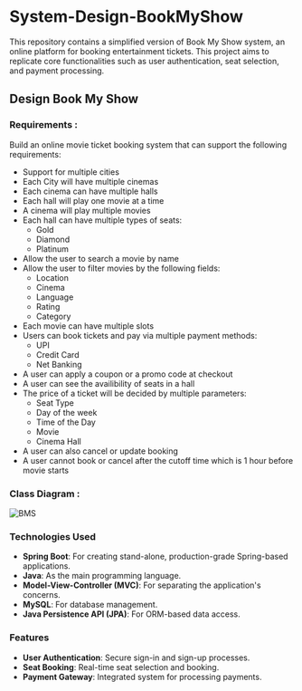 # System-Design-BookMyShow

This repository contains a simplified version of Book My Show system, an online platform for booking entertainment tickets. 
This project aims to replicate core functionalities such as user authentication, seat selection, and payment processing.

## Design Book My Show

### Requirements :

Build an online movie ticket booking system that can support the following requirements:

- Support for multiple cities
- Each City will have multiple cinemas
- Each cinema can have multiple halls
- Each hall will play one movie at a time
- A cinema will play multiple movies
- Each hall can have multiple types of seats:
  - Gold
  - Diamond
  - Platinum
- Allow the user to search a movie by name
- Allow the user to filter movies by the following fields:
  - Location
  - Cinema
  - Language
  - Rating
  - Category
- Each movie can have multiple slots
- Users can book tickets and pay via multiple payment methods:
  - UPI
  - Credit Card
  - Net Banking
- A user can apply a coupon or a promo code at checkout
- A user can see the availibility of seats in a hall
- The price of a ticket will be decided by multiple parameters:
  - Seat Type
  - Day of the week
  - Time of the Day
  - Movie
  - Cinema Hall
- A user can also cancel or update booking
- A user cannot book or cancel after the cutoff time which is 1 hour before movie starts

### Class Diagram :

![BMS](https://github.com/user-attachments/assets/89bcec00-f6aa-4f0a-89fd-9fc7da5d130a)


### Technologies Used

- **Spring Boot**: For creating stand-alone, production-grade Spring-based applications.
- **Java**: As the main programming language.
- **Model-View-Controller (MVC)**: For separating the application's concerns.
- **MySQL**: For database management.
- **Java Persistence API (JPA)**: For ORM-based data access.

### Features

- **User Authentication**: Secure sign-in and sign-up processes.
- **Seat Booking**: Real-time seat selection and booking.
- **Payment Gateway**: Integrated system for processing payments.
